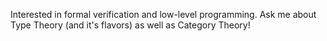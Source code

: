Interested in formal verification and low-level programming. Ask me about Type Theory (and it's flavors) as well as Category Theory!
